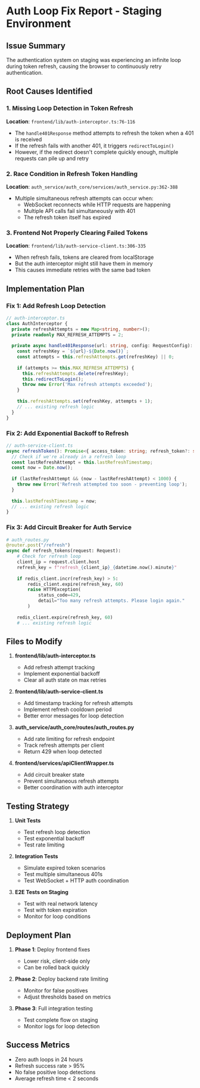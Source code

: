 # Auth Loop Fix Report - Staging Environment

## Issue Summary
The authentication system on staging was experiencing an infinite loop during token refresh, causing the browser to continuously retry authentication.

## Root Causes Identified

### 1. Missing Loop Detection in Token Refresh
**Location**: `frontend/lib/auth-interceptor.ts:76-116`
- The `handle401Response` method attempts to refresh the token when a 401 is received
- If the refresh fails with another 401, it triggers `redirectToLogin()`
- However, if the redirect doesn't complete quickly enough, multiple requests can pile up and retry

### 2. Race Condition in Refresh Token Handling
**Location**: `auth_service/auth_core/services/auth_service.py:362-388`
- Multiple simultaneous refresh attempts can occur when:
  - WebSocket reconnects while HTTP requests are happening
  - Multiple API calls fail simultaneously with 401
  - The refresh token itself has expired

### 3. Frontend Not Properly Clearing Failed Tokens
**Location**: `frontend/lib/auth-service-client.ts:306-335`
- When refresh fails, tokens are cleared from localStorage
- But the auth interceptor might still have them in memory
- This causes immediate retries with the same bad token

## Implementation Plan

### Fix 1: Add Refresh Loop Detection
```typescript
// auth-interceptor.ts
class AuthInterceptor {
  private refreshAttempts = new Map<string, number>();
  private readonly MAX_REFRESH_ATTEMPTS = 2;
  
  private async handle401Response(url: string, config: RequestConfig): Promise<Response> {
    const refreshKey = `${url}-${Date.now()}`;
    const attempts = this.refreshAttempts.get(refreshKey) || 0;
    
    if (attempts >= this.MAX_REFRESH_ATTEMPTS) {
      this.refreshAttempts.delete(refreshKey);
      this.redirectToLogin();
      throw new Error('Max refresh attempts exceeded');
    }
    
    this.refreshAttempts.set(refreshKey, attempts + 1);
    // ... existing refresh logic
  }
}
```

### Fix 2: Add Exponential Backoff to Refresh
```typescript
// auth-service-client.ts
async refreshToken(): Promise<{ access_token: string; refresh_token?: string }> {
  // Check if we're already in a refresh loop
  const lastRefreshAttempt = this.lastRefreshTimestamp;
  const now = Date.now();
  
  if (lastRefreshAttempt && (now - lastRefreshAttempt) < 1000) {
    throw new Error('Refresh attempted too soon - preventing loop');
  }
  
  this.lastRefreshTimestamp = now;
  // ... existing refresh logic
}
```

### Fix 3: Add Circuit Breaker for Auth Service
```python
# auth_routes.py
@router.post("/refresh")
async def refresh_tokens(request: Request):
    # Check for refresh loop
    client_ip = request.client.host
    refresh_key = f"refresh_{client_ip}_{datetime.now().minute}"
    
    if redis_client.incr(refresh_key) > 5:
        redis_client.expire(refresh_key, 60)
        raise HTTPException(
            status_code=429,
            detail="Too many refresh attempts. Please login again."
        )
    
    redis_client.expire(refresh_key, 60)
    # ... existing refresh logic
```

## Files to Modify

1. **frontend/lib/auth-interceptor.ts**
   - Add refresh attempt tracking
   - Implement exponential backoff
   - Clear all auth state on max retries

2. **frontend/lib/auth-service-client.ts**
   - Add timestamp tracking for refresh attempts
   - Implement refresh cooldown period
   - Better error messages for loop detection

3. **auth_service/auth_core/routes/auth_routes.py**
   - Add rate limiting for refresh endpoint
   - Track refresh attempts per client
   - Return 429 when loop detected

4. **frontend/services/apiClientWrapper.ts**
   - Add circuit breaker state
   - Prevent simultaneous refresh attempts
   - Better coordination with auth interceptor

## Testing Strategy

1. **Unit Tests**
   - Test refresh loop detection
   - Test exponential backoff
   - Test rate limiting

2. **Integration Tests**
   - Simulate expired token scenarios
   - Test multiple simultaneous 401s
   - Test WebSocket + HTTP auth coordination

3. **E2E Tests on Staging**
   - Test with real network latency
   - Test with token expiration
   - Monitor for loop conditions

## Deployment Plan

1. **Phase 1**: Deploy frontend fixes
   - Lower risk, client-side only
   - Can be rolled back quickly

2. **Phase 2**: Deploy backend rate limiting
   - Monitor for false positives
   - Adjust thresholds based on metrics

3. **Phase 3**: Full integration testing
   - Test complete flow on staging
   - Monitor logs for loop detection

## Success Metrics

- Zero auth loops in 24 hours
- Refresh success rate > 95%
- No false positive loop detections
- Average refresh time < 2 seconds